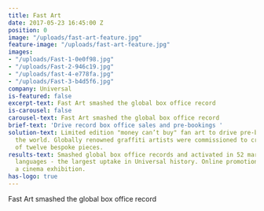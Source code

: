 ```yaml
---
title: Fast Art
date: 2017-05-23 16:45:00 Z
position: 0
image: "/uploads/fast-art-feature.jpg"
feature-image: "/uploads/fast-art-feature.jpg"
images:
- "/uploads/Fast-1-0e0f98.jpg"
- "/uploads/Fast-2-946c19.jpg"
- "/uploads/fast-4-e778fa.jpg"
- "/uploads/Fast-3-b4d5f6.jpg"
company: Universal
is-featured: false
excerpt-text: Fast Art smashed the global box office record
is-carousel: false
carousel-text: Fast Art smashed the global box office record
brief-text: 'Drive record box office sales and pre-bookings '
solution-text: Limited edition "money can’t buy" fan art to drive pre-bookings around
  the world. Globally renowned graffiti artists were commissioned to create a collection
  of twelve bespoke pieces.
results-text: Smashed global box office records and activated in 52 markets with 37
  languages - the largest uptake in Universal history. Online promotions included
  a cinema exhibition.
has-logo: true
---
```


Fast Art smashed the global box office record